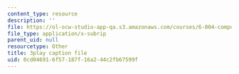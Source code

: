 ```yaml
---
content_type: resource
description: ''
file: https://ol-ocw-studio-app-qa.s3.amazonaws.com/courses/6-004-computation-structures-spring-2017/0cd046916f57187f16a244c2fb67599f_6XV3uLfKzog.srt
file_type: application/x-subrip
parent_uid: null
resourcetype: Other
title: 3play caption file
uid: 0cd04691-6f57-187f-16a2-44c2fb67599f
---
```

